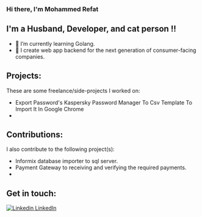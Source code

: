 
### Hi there, I'm Mohammed Refat  



## I'm a Husband, Developer, and cat person !!

- 🌱 I’m currently learning Golang.
- 🌟 I create web  app backend for the next generation of consumer-facing companies.

## Projects:
These are some freelance/side-projects I worked on:
- Export Password's Kaspersky Password Manager To Csv Template To Import It In Google Chrome
-

## Contributions:
I also contribute to the following project(s):

- Informix database importer to sql server.
- Payment Gateway to receiving and verifying the required payments.
-


## Get in touch:

[![Linkedin](https://i.stack.imgur.com/gVE0j.png) LinkedIn](https://www.linkedin.com/in/mohammedreffat/)



